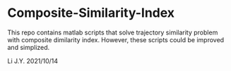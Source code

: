 # Composite-Similarity-Index
This repo contains matlab scripts that solve trajectory similarity problem with composite dimilarity index. However, these scripts could be improved and simplized.

Li J.Y. 2021/10/14
